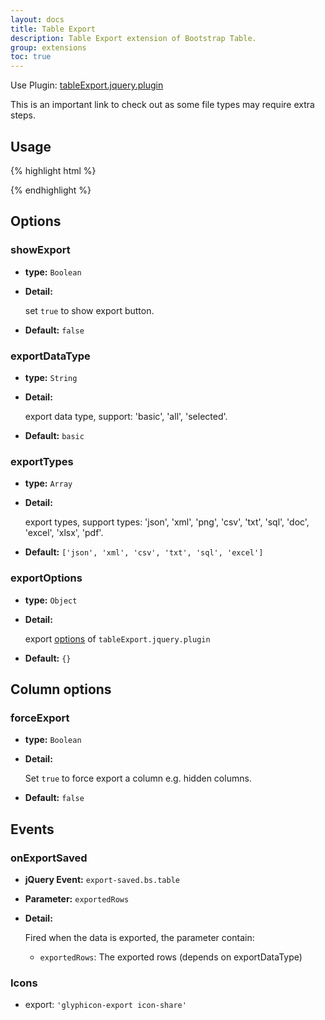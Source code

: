 ```yaml
---
layout: docs
title: Table Export
description: Table Export extension of Bootstrap Table.
group: extensions
toc: true
---
```


Use Plugin: [tableExport.jquery.plugin](https://github.com/hhurz/tableExport.jquery.plugin)

This is an important link to check out as some file types may require extra steps.

## Usage

{% highlight html %}
<script src="extensions/export/bootstrap-table-export.js"></script>
{% endhighlight %}

## Options

### showExport

- **type:** `Boolean`

- **Detail:**

   set `true` to show export button.

- **Default:** `false`

### exportDataType

- **type:** `String`

- **Detail:**

   export data type, support: 'basic', 'all', 'selected'.

- **Default:** `basic`

### exportTypes

- **type:** `Array`

- **Detail:**

   export types, support types: 'json', 'xml', 'png', 'csv', 'txt', 'sql', 'doc', 'excel', 'xlsx', 'pdf'.

- **Default:** `['json', 'xml', 'csv', 'txt', 'sql', 'excel']`

### exportOptions

- **type:** `Object`

- **Detail:**

   export [options](https://github.com/hhurz/tableExport.jquery.plugin#options) of `tableExport.jquery.plugin`

- **Default:** `{}`

## Column options

### forceExport

- **type:** `Boolean`

- **Detail:**

   Set `true` to force export a column e.g. hidden columns.

- **Default:** `false`

## Events

### onExportSaved

- **jQuery Event:** `export-saved.bs.table`

- **Parameter:** `exportedRows`

- **Detail:**

  Fired when the data is exported, the parameter contain:

  * `exportedRows`: The exported rows (depends on exportDataType)

### Icons

- export: `'glyphicon-export icon-share'`
